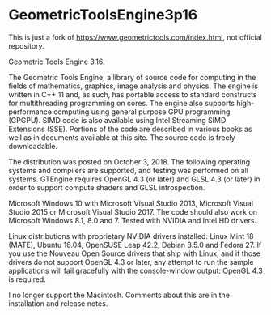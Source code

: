 # GeometricToolsEngine3p16

This is just a fork of https://www.geometrictools.com/index.html, not official repository.

Geometric Tools Engine 3.16. 

 The Geometric Tools Engine, a library of source code for computing in the fields of mathematics, graphics, image analysis and physics. The engine is written in C++ 11 and, as such, has portable access to standard constructs for multithreading programming on cores. The engine also supports high-performance computing using general purpose GPU programming (GPGPU). SIMD code is also available using Intel Streaming SIMD Extensions (SSE). Portions of the code are described in various books as well as in documents available at this site. The source code is freely downloadable.

The distribution was posted on October 3, 2018. The following operating systems and compilers are supported, and testing was performed on all systems. GTEngine requires OpenGL 4.3 (or later) and GLSL 4.3 (or later) in order to support compute shaders and GLSL introspection.

Microsoft Windows 10 with Microsoft Visual Studio 2013, Microsoft Visual Studio 2015 or Microsoft Visual Studio 2017. The code should also work on Microsoft Windows 8.1, 8.0 and 7. Tested with NVIDIA and Intel HD drivers. 

Linux distributions with proprietary NVIDIA drivers installed: Linux Mint 18 (MATE), Ubuntu 16.04, OpenSUSE Leap 42.2, Debian 8.5.0 and Fedora 27. If you use the Nouveau Open Source drivers that ship with Linux, and if those drivers do not support OpenGL 4.3 or later, any attempt to run the sample applications will fail gracefully with the console-window output: OpenGL 4.3 is required.

I no longer support the Macintosh. Comments about this are in the installation and release notes.
